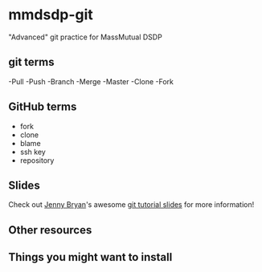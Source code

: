 # mmdsdp-git
"Advanced" git practice for MassMutual DSDP

## git terms
-Pull
-Push
-Branch
-Merge
-Master
-Clone
-Fork


## GitHub terms
* fork
* clone
* blame
* ssh key
* repository

## Slides
Check out [Jenny Bryan](https://github.com/jennybc)'s awesome [git tutorial slides](https://speakerdeck.com/jennybc/happy-git-and-github-for-the-user) for more information! 

## Other resources

## Things you might want to install
